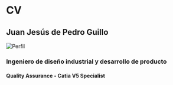 # CV
## Juan Jesús de Pedro Guillo
![Perfil](https://media.licdn.com/dms/image/v2/D4D03AQHiOpsBMptUAg/profile-displayphoto-shrink_400_400/profile-displayphoto-shrink_400_400/0/1718995046520?e=1737590400&v=beta&t=NmPBNqWmWXjjnblC5eQuC6_YqC-F6DwazutP6bdAlvE)
### Ingeniero de diseño industrial y desarrollo de producto
#### Quality Assurance - Catia V5 Specialist